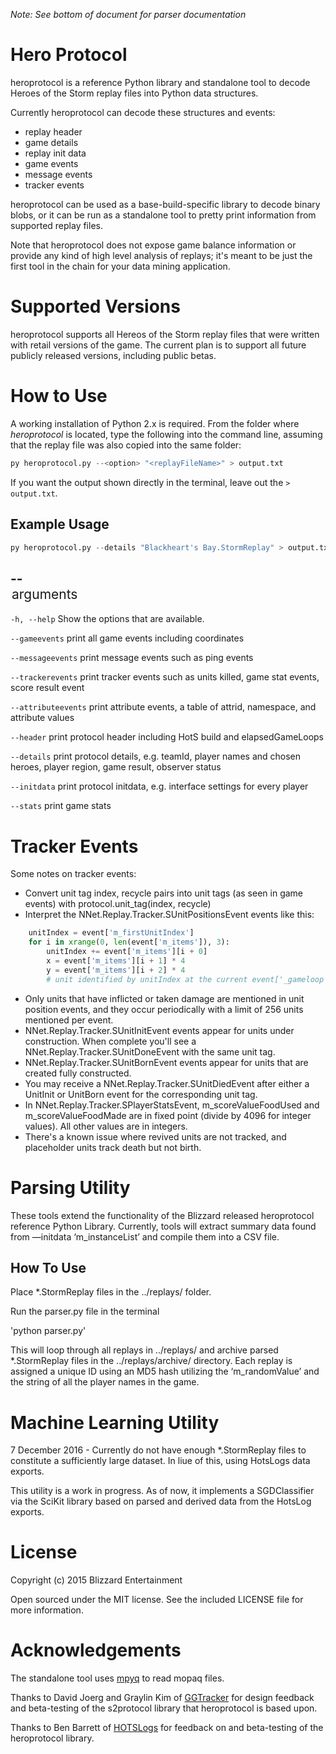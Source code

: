_Note: See bottom of document for parser documentation_

# Hero Protocol

heroprotocol is a reference Python library and standalone tool to decode Heroes of the Storm replay files into Python data structures.

Currently heroprotocol can decode these structures and events:
* replay header
* game details
* replay init data
* game events
* message events
* tracker events

heroprotocol can be used as a base-build-specific library to decode binary blobs, or it can be run as a standalone tool to pretty print information from supported replay files.

Note that heroprotocol does not expose game balance information or provide any kind of high level analysis of replays; it's meant
to be just the first tool in the chain for your data mining application.

# Supported Versions

heroprotocol supports all Hereos of the Storm replay files that were written with retail versions of the game. The current plan is to support all future publicly released versions, including public betas.

# How to Use

A working installation of Python 2.x is required. From the folder where *heroprotocol* is located, type the following into the command line, assuming that the replay file was also copied into the same folder:
```python
py heroprotocol.py --<option> "<replayFileName>" > output.txt
```

If you want the output shown directly in the terminal, leave out the `> output.txt`.

## Example Usage

```python
py heroprotocol.py --details "Blackheart's Bay.StormReplay" > output.txt
```

## --<option> arguments

`-h, --help` Show the options that are available.

`--gameevents` print all game events including coordinates

`--messageevents` print message events such as ping events

`--trackerevents` print tracker events such as units killed, game stat events, score result event

`--attributeevents` print attribute events, a table of attrid, namespace, and attribute values

`--header` print protocol header including HotS build and elapsedGameLoops

`--details` print protocol details, e.g. teamId, player names and chosen heroes, player region, game result, observer status

`--initdata` print protocol initdata, e.g. interface settings for every player

`--stats` print game stats


# Tracker Events

Some notes on tracker events:
* Convert unit tag index, recycle pairs into unit tags (as seen in game events) with protocol.unit_tag(index, recycle)
* Interpret the NNet.Replay.Tracker.SUnitPositionsEvent events like this:

```python
    unitIndex = event['m_firstUnitIndex']
    for i in xrange(0, len(event['m_items']), 3):
        unitIndex += event['m_items'][i + 0]
        x = event['m_items'][i + 1] * 4
        y = event['m_items'][i + 2] * 4
        # unit identified by unitIndex at the current event['_gameloop'] time is at approximate position (x, y)
```
* Only units that have inflicted or taken damage are mentioned in unit position events, and they occur periodically with a limit of 256 units mentioned per event.
* NNet.Replay.Tracker.SUnitInitEvent events appear for units under construction. When complete you'll see a NNet.Replay.Tracker.SUnitDoneEvent with the same unit tag.
* NNet.Replay.Tracker.SUnitBornEvent events appear for units that are created fully constructed.
* You may receive a NNet.Replay.Tracker.SUnitDiedEvent after either a UnitInit or UnitBorn event for the corresponding unit tag.
* In NNet.Replay.Tracker.SPlayerStatsEvent, m_scoreValueFoodUsed and m_scoreValueFoodMade are in fixed point (divide by 4096 for integer values). All other values are in integers.
* There's a known issue where revived units are not tracked, and placeholder units track death but not birth.

# Parsing Utility

These tools extend the functionality of the Blizzard released heroprotocol reference Python Library. Currently, tools will extract summary data found from —initdata ‘m_instanceList’ and compile them into a CSV file. 

## How To Use

Place *.StormReplay files in the ../replays/ folder.

Run the parser.py file in the terminal

'python parser.py'

This will loop through all replays in ../replays/ and archive parsed *.StormReplay files in the ../replays/archive/ directory. Each replay is assigned a unique ID using an MD5 hash utilizing the ‘m_randomValue’ and the string of all the player names in the game.

# Machine Learning Utility

7 December 2016 - Currently do not have enough *.StormReplay files to constitute a sufficiently large dataset.  In liue of this, using HotsLogs data exports.

This utility is a work in progress.  As of now, it implements a SGDClassifier via the SciKit library based on parsed and derived data from the HotsLog exports.

# License

Copyright (c) 2015 Blizzard Entertainment

Open sourced under the MIT license. See the included LICENSE file for more information.

# Acknowledgements

The standalone tool uses [mpyq](https://github.com/eagleflo/mpyq) to read mopaq files.

Thanks to David Joerg and Graylin Kim of [GGTracker](http://www.ggtracker.com) for design feedback and beta-testing of the s2protocol library that heroprotocol is based upon.

Thanks to Ben Barrett of [HOTSLogs](http://www.hotslogs.com) for feedback on and beta-testing of the heroprotocol library.
